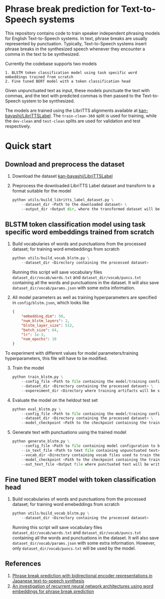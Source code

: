 # Phrase break prediction for Text-to-Speech systems

This repository contains code to train speaker independent phrasing models for English Text-to-Speech systems. In text, phrase breaks are usually represented by punctuation. Typically, Text-to-Speech systems insert phrase breaks in the synthesized speech whenever they encounter a comma in the text to be synthesized.

Currently the codebase supports two models

    1. BLSTM token classification model using task specific word embeddings trained from scratch
    2. Fine tuned BERT model with a token classification head

Given unpunctuated text as input, these models punctuate the text with commas, and the text with predicted commas is then passed to the Text-to-Speech system to be synthesized.

The models are trained using the LibriTTS alignments available at [kan-bayashi/LibriTTSLabel](https://github.com/kan-bayashi/LibriTTSLabel). The `train-clean-360` split is used for training, while the `dev-clean` and `test-clean` splits are used for validation and test respectively.

# Quick start
## Download and preprocess the dataset
1. Download the dataset [kan-bayashi/LibriTTSLabel](https://github.com/kan-bayashi/LibriTTSLabel)

2. Preprocess the downloaded LibriTTS Label dataset and transform to a format suitable for the model

    ```python
    python utils/build_libritts_label_dataset.py \
        --dataset_dir <Path to the downloaded dataset> \
        --output_dir <Output dir, where the transformed dataset will be written>
    ```
## BLSTM token classification model using task specific word embeddings trained from scratch
1. Build vocabularies of words and punctuations from the processed dataset; for training word emebeddings from scratch

    ```python
    python utils/build_vocab_blstm.py \
        --dataset_dir <Directory containing the processed dataset>
    ```

    Running this script will save vocabulary files `dataset_dir/vocab/words.txt` and `dataset_dir/vocab/puncs.txt` containing all the words and punctuations in the dataset. It will also save `dataset_dir/vocab/params.json` with some extra information.

2. All model parameters as well as training hyperparameters are specified in `config/blstm.json`, which looks like

    ```json
    {
        "embedding_dim": 50,
        "num_blstm_layers": 2,
        "blstm_layer_size": 512,
        "batch_size": 64,
        "lr": 1e-3,
        "num_epochs": 10
    }
    ```
  To experiment with different values for model parameters/training hyperparameters, this file will have to be modified.

3. Train the model

    ```python
    python train_blstm.py \
        --config_file <Path to file containing the model/training configuration to be loaded> \
        --dataset_dir <Directory containing the processed dataset> \
        --expereiment_dir <Directory where training artifacts will be saved>
    ```

4. Evaluate the model on the heldout test set

    ```python
    python eval_blstm.py \
        --config_file <Path to file containing the model/training configuration to be loaded> \
        --dataset_dir <Directory containing the processed dataset> \
        --model_checkpoint <Path to the checkpoint containing the trained model to be used for eval>
    ```

5. Generate text with punctuations using the trained model

    ```python
    python generate_blstm.py \
        --config_file <Path to file containing model configuration to be loaded> \
        --in_text_file <Path to text file containing unpunctuated text> \
        --vocab_dir <Directory containing vocab files used to train the model> \
        --model_checkpoint <Path to the checkpoint containing the trained model to be used for generation> \
        --out_text_file <Output file where punctuated text will be written>    
    ```

## Fine tuned BERT model with token classification head
1. Build vocabularies of words and punctuations from the processed dataset; for training word emebeddings from scratch

    ```python
    python utils/build_vocab_blstm.py \
        --dataset_dir <Directory containing the processed dataset>
    ```

    Running this script will save vocabulary files `dataset_dir/vocab/words.txt` and `dataset_dir/vocab/puncs.txt` containing all the words and punctuations in the dataset. It will also save `dataset_dir/vocab/params.json` with some extra information. However, only `dataset_dir/vocab/puncs.txt` will be used by the model.

## References
1. [Phrase break prediction with bidirectional encoder representations in Japanese text-to-speech synthesis](https://arxiv.org/pdf/2104.12395.pdf)
2. [An investigation of recurrent neural network architectures using word embeddings for phrase break prediction](https://www.isca-speech.org/archive_v0/Interspeech_2016/pdfs/0885.PDF)

